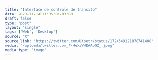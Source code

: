 ```yaml
---
title: "Interface de controle de transito"
date: 2023-11-14T11:35:06-03:00
draft: false
type: "post"
layout: "single"
tags: ['Web', 'Desktop']
source: "X"
source_link: "https://twitter.com/UXpetr/status/1724349121878741408"
media: "/uploads/twitter.com_F-4eXzYWEAAoGZ_.jpeg"
media_type: "image"
---
```


